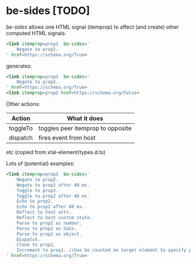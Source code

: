 # be-sides [TODO]

*be-sides* allows one HTML signal (itemprop) to affect (and create) other computed HTML signals. 

```html
<link itemprop=prop1  be-sides='
    Negate to prop2.
' href=https://schema.org/True>
```

generates:

```html
<link itemprop=prop1  be-sides='
    Negate to prop2.
' href=https://schema.org/True>
<link itemprop=prop2 href=https://schema.org/False>
```

Other actions:

| Action     | What it does                      |
|------------|-----------------------------------|
| toggleTo   | toggles peer itemprop to opposite |
| dispatch   | fires event from host             |

etc (copied from xtal-element/types.d.ts)

Lots of (potential) examples:

```html
<link itemprop=prop1  be-sides='
    Negate to prop2.
    Negate to prop2 after 40 ms.
    Toggle to prop2.
    Toggle to prop2 after 40 ms.
    Echo to prop2.
    Echo to prop2 after 40 ms.
    Reflect to host attr.
    Reflect to host custom state.
    Parse to prop2 as number.
    Parse to prop2 as date.
    Parse to prop2 as object.
    Dispatch.
    Clone to prop2.
    Increment to prop2. //Use be counted on target element to specify particulars
' href=https://schema.org/True>
```